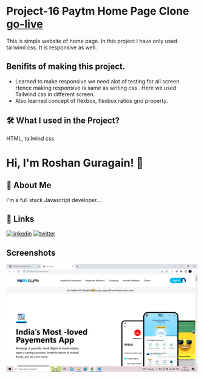 # Project-16 Paytm Home Page Clone [go-live](https://paytm-clone-p-16.netlify.app/)
This is simple website of home page. In this project I have only used tailwind css. It is responsive as well.









## Benifits of making this project.


 - Learned to make responsive we need alot of testing for all screen. Hence making responsive is same as writing css . Here we used  Tailwind css  in different screen.
 - Also learned concept of flexbox, flexbox ratios grid property.

 



## 🛠 What I used  in the Project?
 HTML, tailwind css


# Hi, I'm Roshan Guragain! 👋

## 🚀 About Me
I'm a full stack Javascript developer...


## 🔗 Links

[![linkedin](https://img.shields.io/badge/linkedin-0A66C2?style=for-the-badge&logo=linkedin&logoColor=white)](https://www.linkedin.com/in/roshan-guragain-guragain-747aa4245/)
[![twitter](https://img.shields.io/badge/twitter-1DA1F2?style=for-the-badge&logo=twitter&logoColor=white)](https://twitter.com/RoshanGuragain3)


## Screenshots

![App Screenshot](./screenshot/Screenshot%20(156).png)


